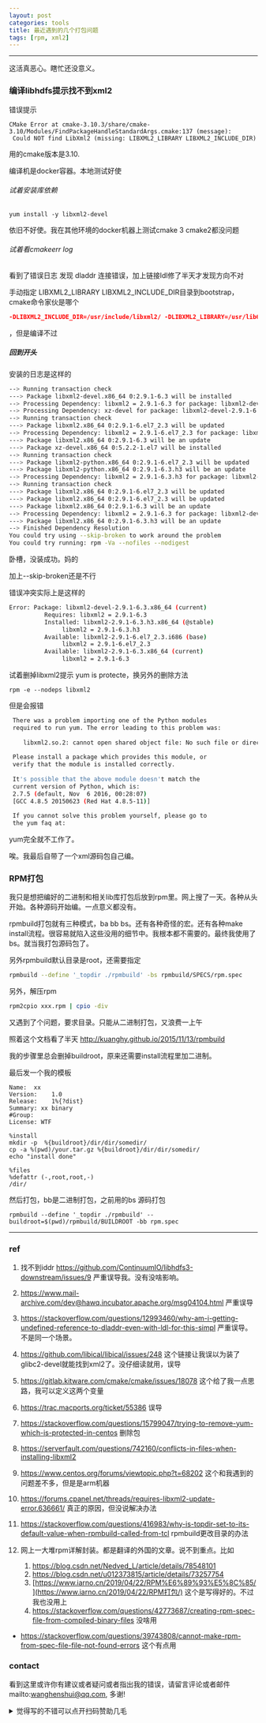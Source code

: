 ```yaml
---
layout: post
categories: tools
title: 最近遇到的几个打包问题
tags: [rpm, xml2]
---
```


  

---

这活真恶心。瞎忙还没意义。

### 编译libhdfs提示找不到xml2

错误提示

```shell
CMake Error at cmake-3.10.3/share/cmake-3.10/Modules/FindPackageHandleStandardArgs.cmake:137 (message):  
 Could NOT find LibXml2 (missing: LIBXML2_LIBRARY LIBXML2_INCLUDE_DIR)
```

用的cmake版本是3.10.

编译机是docker容器。本地测试好使

###### 试着安装库依赖

```shell
yum install -y libxml2-devel
```

依旧不好使。我在其他环境的docker机器上测试cmake 3 cmake2都没问题

###### 试着看cmakeerr log

看到了错误日志 发现 dladdr 连接错误，加上链接ldl修了半天才发现方向不对

手动指定 LIBXML2_LIBRARY LIBXML2_INCLUDE_DIR目录到bootstrap，cmake命令家伙是哪个

```cmake
-DLIBXML2_INCLUDE_DIR=/usr/include/libxml2/ -DLIBXML2_LIBRARY=/usr/lib64/
```

，但是编译不过

##### 回到开头

安装的日志是这样的

 ```bash
--> Running transaction check  
---> Package libxml2-devel.x86_64 0:2.9.1-6.3 will be installed  
--> Processing Dependency: libxml2 = 2.9.1-6.3 for package: libxml2-devel-2.9.1-6.3.x86_64  
--> Processing Dependency: xz-devel for package: libxml2-devel-2.9.1-6.3.x86_64  
--> Running transaction check  
---> Package libxml2.x86_64 0:2.9.1-6.el7_2.3 will be updated  
--> Processing Dependency: libxml2 = 2.9.1-6.el7_2.3 for package: libxml2-python-2.9.1-6.el7_2.3.x86_64  
---> Package libxml2.x86_64 0:2.9.1-6.3 will be an update  
---> Package xz-devel.x86_64 0:5.2.2-1.el7 will be installed  
--> Running transaction check  
---> Package libxml2-python.x86_64 0:2.9.1-6.el7_2.3 will be updated  
---> Package libxml2-python.x86_64 0:2.9.1-6.3.h3 will be an update  
--> Processing Dependency: libxml2 = 2.9.1-6.3.h3 for package: libxml2-python-2.9.1-6.3.h3.x86_64  
--> Running transaction check  
---> Package libxml2.x86_64 0:2.9.1-6.el7_2.3 will be updated  
---> Package libxml2.x86_64 0:2.9.1-6.el7_2.3 will be updated  
---> Package libxml2.x86_64 0:2.9.1-6.3 will be an update  
--> Processing Dependency: libxml2 = 2.9.1-6.3 for package: libxml2-devel-2.9.1-6.3.x86_64  
---> Package libxml2.x86_64 0:2.9.1-6.3.h3 will be an update  
--> Finished Dependency Resolution  
 You could try using --skip-broken to work around the problem  
 You could try running: rpm -Va --nofiles --nodigest  
 ```

卧槽，没装成功。妈的

加上--skip-broken还是不行



错误冲突实际上是这样的

```bash
Error: Package: libxml2-devel-2.9.1-6.3.x86_64 (current)  
          Requires: libxml2 = 2.9.1-6.3  
          Installed: libxml2-2.9.1-6.3.h3.x86_64 (@stable)  
               libxml2 = 2.9.1-6.3.h3  
          Available: libxml2-2.9.1-6.el7_2.3.i686 (base)  
               libxml2 = 2.9.1-6.el7_2.3  
          Available: libxml2-2.9.1-6.3.x86_64 (current)  
               libxml2 = 2.9.1-6.3 
```





试着删掉libxml2提示 yum is protecte，换另外的删除方法

```shell
rpm -e --nodeps libxml2
```

但是会报错



```bash
 There was a problem importing one of the Python modules  
 required to run yum. The error leading to this problem was:  
   
    libxml2.so.2: cannot open shared object file: No such file or directory  
   
 Please install a package which provides this module, or  
 verify that the module is installed correctly.  
   
 It's possible that the above module doesn't match the  
 current version of Python, which is:  
 2.7.5 (default, Nov  6 2016, 00:28:07)   
 [GCC 4.8.5 20150623 (Red Hat 4.8.5-11)]  
   
 If you cannot solve this problem yourself, please go to   
 the yum faq at:
```

yum完全就不工作了。

唉。我最后自带了一个xml源码包自己编。





### RPM打包

我只是想把编好的二进制和相关lib库打包后放到rpm里。网上搜了一天。各种从头开始。各种源码开始编。一点意义都没有。

rpmbuild打包就有三种模式，ba bb bs。还有各种奇怪的宏。还有各种make install流程。很容易就陷入这些没用的细节中。我根本都不需要的。最终我使用了bs。就当我打包源码包了。



另外rpmbuild默认目录是root，还需要指定

```bash
rpmbuild --define '_topdir ./rpmbuild' -bs rpmbuild/SPECS/rpm.spec
```

另外，解压rpm

```bash
rpm2cpio xxx.rpm | cpio -div
```



又遇到了个问题，要求目录。只能从二进制打包，又浪费一上午

照着这个文档看了半天 http://kuanghy.github.io/2015/11/13/rpmbuild

我的步骤里总会删掉buildroot，原来还需要install流程里加二进制。

最后发一个我的模板

```rpm
Name:  xx
Version:	1.0
Release:	1%{?dist}
Summary: xx binary
#Group:		
License: WTF	
 
%install
mkdir -p  %{buildroot}/dir/dir/somedir/
cp -a %(pwd)/your.tar.gz %{buildroot}/dir/dir/somedir/
echo "install done"

%files
%defattr (-,root,root,-)
/dir/
```

然后打包，bb是二进制打包，之前用的bs 源码打包

```shell
rpmbuild --define '_topdir ./rpmbuild' --buildroot=$(pwd)/rpmbuild/BUILDROOT -bb rpm.spec
```







----

### ref

1. 找不到iddr https://github.com/ContinuumIO/libhdfs3-downstream/issues/9 严重误导我。没有没啥影响。

2. https://www.mail-archive.com/dev@hawq.incubator.apache.org/msg04104.html 严重误导

3. https://stackoverflow.com/questions/12993460/why-am-i-getting-undefined-reference-to-dladdr-even-with-ldl-for-this-simpl 严重误导。不是同一个场景。

4. https://github.com/libical/libical/issues/248 这个链接让我误以为装了glibc2-devel就能找到xml2了。没仔细读就用，误导

5. https://gitlab.kitware.com/cmake/cmake/issues/18078 这个给了我一点思路，我可以定义这两个变量

6. https://trac.macports.org/ticket/55386 误导

7. https://stackoverflow.com/questions/15799047/trying-to-remove-yum-which-is-protected-in-centos 删除包

8. https://serverfault.com/questions/742160/conflicts-in-files-when-installing-libxml2

9. https://www.centos.org/forums/viewtopic.php?t=68202 这个和我遇到的问题差不多，但是是arm机器

10. https://forums.cpanel.net/threads/requires-libxml2-update-error.636661/ 真正的原因，但没说解决办法

11. https://stackoverflow.com/questions/416983/why-is-topdir-set-to-its-default-value-when-rpmbuild-called-from-tcl rpmbuild更改目录的办法

12. 网上一大堆rpm详解封装。都是翻译的外国的文章。说不到重点。比如

    1. https://blog.csdn.net/Nedved_L/article/details/78548101
    2. https://blog.csdn.net/u012373815/article/details/73257754
    3. [https://www.iarno.cn/2019/04/22/RPM%E6%89%93%E5%8C%85/](https://www.iarno.cn/2019/04/22/RPM打包/) 这个是写得好的。不过我也没用上
    4. https://stackoverflow.com/questions/42773687/creating-rpm-spec-file-from-compiled-binary-files 没啥用

    
    
    
    
- https://stackoverflow.com/questions/39743808/cannot-make-rpm-from-spec-file-file-not-found-errors 这个有点用    
      

### contact

看到这里或许你有建议或者疑问或者指出我的错误，请留言评论或者邮件mailto:wanghenshui@qq.com, 多谢! 
<details>
<summary>觉得写的不错可以点开扫码赞助几毛</summary>
![微信转账](https://wanghenshui.github.io/assets/wepay.png)
</details>